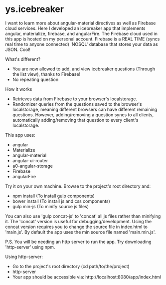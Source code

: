 # ys.icebreaker
I want to learn more about angular-material directives as well as Firebase cloud services. Here I developed an icebreaker app that implements angular, materialize, firebase, and angularFire. The Firebase cloud used in this app is hosted on my personal account. Firebase is a REAL TIME (syncs real time to anyone connected) 'NOSQL' database that stores your data as JSON. Cool!

What's different?
 * You are now allowed to add, and view icebreaker questions (Through the list view), thanks to Firebase!
 * No repeating question

How it works
 * Retrieves data from Firebase to your browser's localstorage.
 * Randomizer queries from the questions saved to the browser's localstorage, meaning different browsers can have different remaining questions. However, adding/removing a question syncs to all clients, automatically adding/removing that question to every client's localstorage.

This app uses:
 * angular
 * Materialize
 * angular-material
 * angular-ui-router
 * a0-angular-storage
 * Firebase
 * angularFire

Try it on your own machine. Browse to the project's root directory and:
 * npm install (To install gulp components)
 * bower install (To install js and css components)
 * gulp min-js (To minify source js files)
 
You can also use 'gulp concat-js' to 'concat' all js files rather than minifying it. The 'concat' version is useful for debugging/development. Using the concat version requires you to change the source file in index.html to 'main.js'. By default the app uses the min source file named 'main.min.js'.

P.S. You will be needing an http server to run the app. Try downloading 'http-server' using npm.

Using http-server:
 * Go to the project's root directory (cd path/to/the/project)
 * http-server
 * Your app should be accessible via: http://localhost:8080/app/index.html

